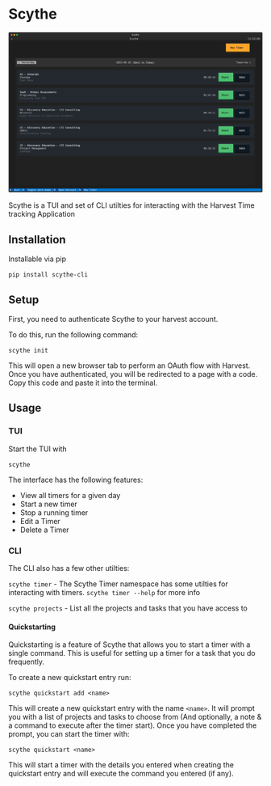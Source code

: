 # Scythe

![Scythe TUI](./images/cover.svg)

Scythe is a TUI and set of CLI utilties for interacting with the Harvest Time tracking Application

## Installation

Installable via pip

```
pip install scythe-cli
```

## Setup

First, you need to authenticate Scythe to your harvest account.

To do this, run the following command:

```
scythe init
```

This will open a new browser tab to perform an OAuth flow with Harvest. Once you have authenticated, you will be redirected to a page with a code. Copy this code and paste it into the terminal.

## Usage

### TUI
Start the TUI with

```
scythe
```

The interface has the following features:

- View all timers for a given day
- Start a new timer
- Stop a running timer
- Edit a Timer
- Delete a Timer


### CLI
The CLI also has a few other utilties:

`scythe timer` - The Scythe Timer namespace has some utilties for interacting with timers. `scythe timer --help` for more info

`scythe projects` - List all the projects and tasks that you have access to


#### Quickstarting
Quickstarting is a feature of Scythe that allows you to start a timer with a single command. This is useful for setting up a timer for a task that you do frequently.

To create a new quickstart entry run:

```
scythe quickstart add <name>
```

This will create a new quickstart entry with the name `<name>`. It will prompt you with a list of projects and tasks to choose from (And optionally, a note & a command to execute after the timer start). Once you have completed the prompt, you can start the timer with:

```
scythe quickstart <name>
```

This will start a timer with the details you entered when creating the quickstart entry and will execute the command you entered (if any).

